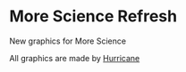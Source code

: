 # More Science Refresh

New graphics for More Science

All graphics are made by [Hurricane](https://mods.factorio.com/user/Hurricane046)
